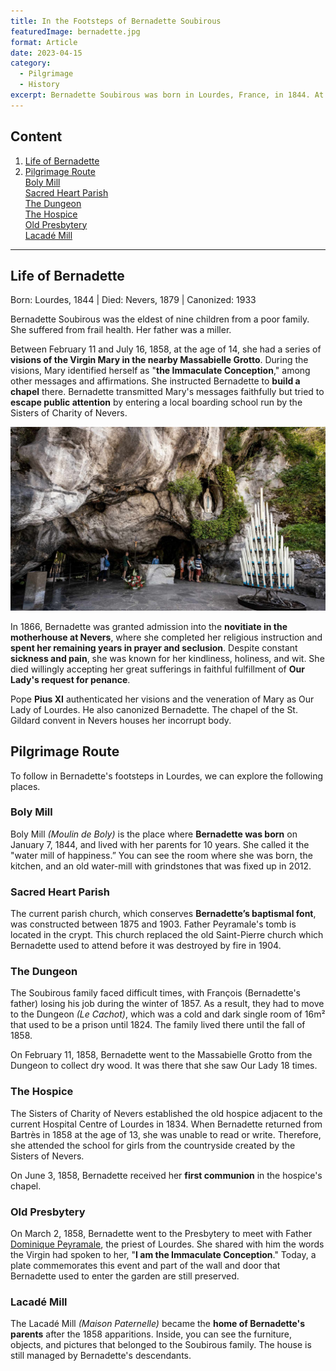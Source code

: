 ```yaml
---
title: In the Footsteps of Bernadette Soubirous
featuredImage: bernadette.jpg
format: Article
date: 2023-04-15
category:
  - Pilgrimage
  - History
excerpt: Bernadette Soubirous was born in Lourdes, France, in 1844. At 14, she had visions of the Virgin Mary, who instructed her to build a chapel. Bernadette transmitted Mary's messages and entered a local boarding school. In 1866, she entered the novitiate in Nevers and spent the rest of her life in prayer and seclusion. She died willingly accepting her sufferings. Pope Pius XI authenticated her visions and canonized her. Bernadette's birthplace (Boly Mill), the Sacred Heart Parish, the Dungeon, the Hospice, the Old Presbytery, and the Lacadé Mill are places to explore on her pilgrimage route.
---
```

## Content

1. [Life of Bernadette](/post/bernadette/#facts)
2. [Pilgrimage Route](/post/bernadette/#facts)  
		[Boly Mill](/post/bernadette/#facts)  
		[Sacred Heart Parish](/post/bernadette/#facts)  
		[The Dungeon](/post/bernadette/#facts)  
		[The Hospice](/post/bernadette/#facts)  
		[Old Presbytery](/post/bernadette/#facts)  
		[Lacadé Mill](/post/bernadette/#facts)
---
## Life of Bernadette

Born: Lourdes, 1844 | Died: Nevers, 1879 | Canonized: 1933

Bernadette Soubirous was the eldest of nine children from a poor family. She suffered from frail health. Her father was a miller.

Between February 11 and July 16, 1858, at the age of 14, she had a series of **visions of the Virgin Mary in the nearby Massabielle Grotto**. During the visions, Mary identified herself as "**the Immaculate Conception**," among other messages and affirmations. She instructed Bernadette to **build a chapel** there. Bernadette transmitted Mary's messages faithfully but tried to **escape public attention** by entering a local boarding school run by the Sisters of Charity of Nevers.

![Massabielle Grotto Bernadette Soubirous apparitions Virgin Mary Lourdes](grotto.jpg 'Massabielle Grotto')

In 1866, Bernadette was granted admission into the **novitiate in the motherhouse at Nevers**, where she completed her religious instruction and **spent her remaining years in prayer and seclusion**. Despite constant **sickness and pain**, she was known for her kindliness, holiness, and wit. She died willingly accepting her great sufferings in faithful fulfillment of **Our Lady's request for penance**.

Pope **Pius XI** authenticated her visions and the veneration of Mary as Our Lady of Lourdes. He also canonized Bernadette. The chapel of the St. Gildard convent in Nevers houses her incorrupt body.

## Pilgrimage Route

To follow in Bernadette's footsteps in Lourdes, we can explore the following places.

### Boly Mill

Boly Mill *(Moulin de Boly)* is the place where **Bernadette was born** on January 7, 1844, and lived with her parents for 10 years. She called it the "water mill of happiness.” You can see the room where she was born, the kitchen, and an old water-mill with grindstones that was fixed up in 2012.

### Sacred Heart Parish

The current parish church, which conserves **Bernadette’s baptismal font**, was constructed between 1875 and 1903. Father Peyramale's tomb is located in the crypt. This church replaced the old Saint-Pierre church which Bernadette used to attend before it was destroyed by fire in 1904.

### The Dungeon

The Soubirous family faced difficult times, with François (Bernadette's father) losing his job during the winter of 1857. As a result, they had to move to the Dungeon *(Le Cachot)*, which was a cold and dark single room of 16m² that used to be a prison until 1824. The family lived there until the fall of 1858.

On February 11, 1858, Bernadette went to the Massabielle Grotto from the Dungeon to collect dry wood. It was there that she saw Our Lady 18 times.

### The Hospice

The Sisters of Charity of Nevers established the old hospice adjacent to the current Hospital Centre of Lourdes in 1834. When Bernadette returned from Bartrès in 1858 at the age of 13, she was unable to read or write. Therefore, she attended the school for girls from the countryside created by the Sisters of Nevers.

On June 3, 1858, Bernadette received her **first communion** in the hospice's chapel.

### Old Presbytery

On March 2, 1858, Bernadette went to the Presbytery to meet with Father [Dominique Peyramale](https://en.wikipedia.org/wiki/Dominique_Peyramale), the priest of Lourdes. She shared with him the words the Virgin had spoken to her, "**I am the Immaculate Conception**." Today, a plate commemorates this event and part of the wall and door that Bernadette used to enter the garden are still preserved.

### Lacadé Mill

The Lacadé Mill *(Maison Paternelle)* became the **home of Bernadette's parents** after the 1858 apparitions. Inside, you can see the furniture, objects, and pictures that belonged to the Soubirous family. The house is still managed by Bernadette's descendants.

